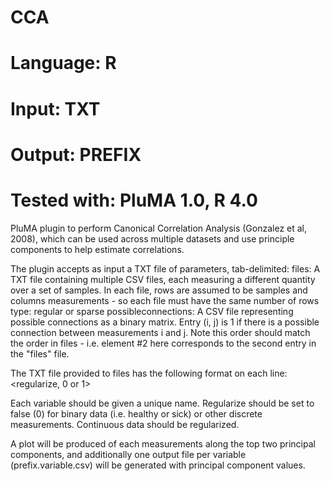 # CCA
# Language: R
# Input: TXT
# Output: PREFIX
# Tested with: PluMA 1.0, R 4.0

PluMA plugin to perform Canonical Correlation Analysis (Gonzalez et al, 2008),
which can be used across multiple datasets and use principle components to
help estimate correlations.

The plugin accepts as input a TXT file of parameters, tab-delimited:
files: A TXT file containing multiple CSV files, each measuring a different
quantity over a set of samples.  In each file, rows are assumed to be samples
and columns measurements - so each file must have the same number of rows
type: regular or sparse
possibleconnections: A CSV file representing possible connections as a binary matrix.
Entry (i, j) is 1 if there is a possible connection between measurements i and j.
Note this order should match the order in files - i.e. element #2 here corresponds
to the second entry in the "files" file.

The TXT file provided to files has the following format on each line:
<CSV file> <name of variable> <regularize, 0 or 1>

Each variable should be given a unique name.  Regularize should be set to false (0)
for binary data (i.e. healthy or sick) or other discrete measurements.  Continuous
data should be regularized.

A plot will be produced of each measurements along the top two principal components,
and additionally one output file per variable (prefix.variable.csv) will be generated
with principal component values.
